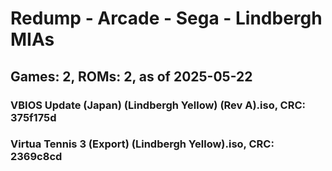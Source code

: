 # Redump - Arcade - Sega - Lindbergh MIAs
## Games: 2, ROMs: 2, as of 2025-05-22

### VBIOS Update (Japan) (Lindbergh Yellow) (Rev A).iso, CRC: 375f175d
### Virtua Tennis 3 (Export) (Lindbergh Yellow).iso, CRC: 2369c8cd
